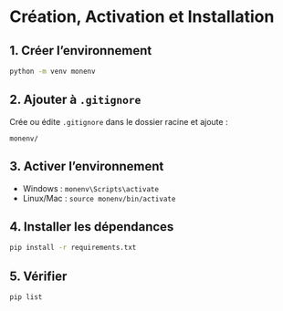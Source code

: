 # Création, Activation et Installation

## 1. Créer l’environnement
```bash
python -m venv monenv
```

## 2. Ajouter à `.gitignore`
Crée ou édite `.gitignore` dans le dossier racine et ajoute :
```
monenv/
```

## 3. Activer l’environnement
- Windows : `monenv\Scripts\activate`
- Linux/Mac : `source monenv/bin/activate`

## 4. Installer les dépendances
```bash
pip install -r requirements.txt
```

## 5. Vérifier
```bash
pip list
```
